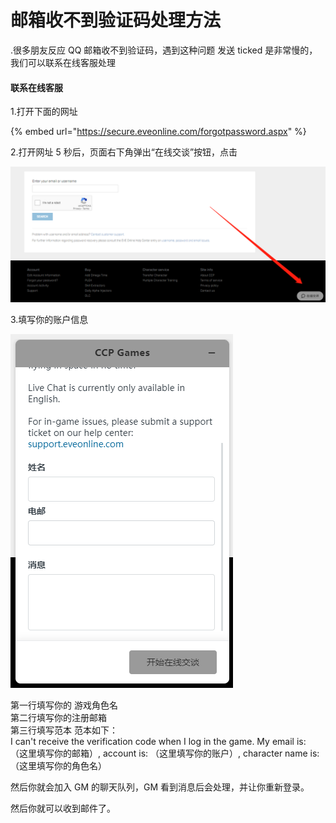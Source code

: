 # 邮箱收不到验证码处理方法

.很多朋友反应 QQ 邮箱收不到验证码，遇到这种问题 发送 ticked 是非常慢的，我们可以联系在线客服处理

#### 联系在线客服

1.打开下面的网址

{% embed url="https://secure.eveonline.com/forgotpassword.aspx" %}

2.打开网址 5 秒后，页面右下角弹出“在线交谈”按钮，点击

![](../../.gitbook/assets/wei-xin-jie-tu-20191207002918.png)

3.填写你的账户信息

![](../../.gitbook/assets/wei-xin-jie-tu-20191207002930.png)

第一行填写你的 游戏角色名  
第二行填写你的注册邮箱  
第三行填写范本 范本如下：  
I can't receive the verification code when I log in the game. My email is: （这里填写你的邮箱）, account is: （这里填写你的账户）, character name is: （这里填写你的角色名）

然后你就会加入 GM 的聊天队列，GM 看到消息后会处理，并让你重新登录。

然后你就可以收到邮件了。
